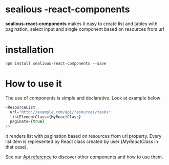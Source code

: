 # sealious -react-components

**sealious-react-components** makes it easy to create list and tables with pagination, select input and single component based on resources from url

# installation

```
npm install sealious-react-components --save
```

# How to use it
The use of components is simple and declarative. Look at example below
```javascript
<ResourceList
  url="http://example.com/api/resources/tasks"
  listElementClass={MyReactClass}
  paginate={true}
/>
```
It renders list with pagination based on resources from url property. Every list item is represented by React class created by user (*MyReactClass* in that case).

See our [Api reference](https://github.com/sealcode/sealious-react-components/blob/unit_tests/reference.md) to discover other components and how to use them.
